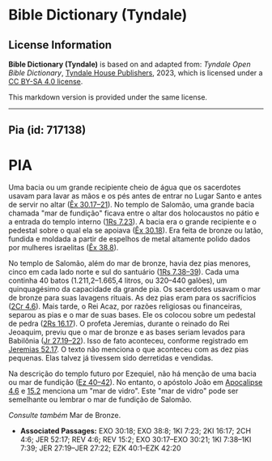 # Bible Dictionary (Tyndale)

## License Information

**Bible Dictionary (Tyndale)** is based on and adapted from: _Tyndale Open Bible Dictionary_, [Tyndale House Publishers](https://tyndaleopenresources.com/), 2023, which is licensed under a [CC BY-SA 4.0 license](https://creativecommons.org/licenses/by-sa/4.0/legalcode.en).

This markdown version is provided under the same license.



--------------------------------

## Pia (id: 717138)

PIA
===

Uma bacia ou um grande recipiente cheio de água que os sacerdotes usavam para lavar as mãos e os pés antes de entrar no Lugar Santo e antes de servir no altar ([Êx 30\.17–21](https://ref.ly/Exod30:17-Exod30:21)). No templo de Salomão, uma grande bacia chamada "mar de fundição" ficava entre o altar dos holocaustos no pátio e a entrada do templo interno ([1Rs 7\.23](https://ref.ly/1Kgs7:23)). A bacia era o grande recipiente e o pedestal sobre o qual ela se apoiava ([Êx 30\.18](https://ref.ly/Exod30:18)). Era feita de bronze ou latão, fundida e moldada a partir de espelhos de metal altamente polido dados por mulheres israelitas ([Êx 38\.8](https://ref.ly/Exod38:8)).

No templo de Salomão, além do mar de bronze, havia dez pias menores, cinco em cada lado norte e sul do santuário ([1Rs 7\.38–39](https://ref.ly/1Kgs7:38-1Kgs7:39)). Cada uma continha 40 batos (1\.211,2–1\.665,4 litros, ou 320–440 galões), um quinquagésimo da capacidade da grande pia. Os sacerdotes usavam o mar de bronze para suas lavagens rituais. As dez pias eram para os sacrifícios ([2Cr 4\.6](https://ref.ly/2Chr4:6)). Mais tarde, o Rei Acaz, por razões religiosas ou financeiras, separou as pias e o mar de suas bases. Ele os colocou sobre um pedestal de pedra ([2Rs 16\.17](https://ref.ly/2Kgs16:17)). O profeta Jeremias, durante o reinado do Rei Jeoaquim, previu que o mar de bronze e as bases seriam levados para Babilônia ([Jr 27\.19–22](https://ref.ly/Jer27:19-Jer27:22)). Isso de fato aconteceu, conforme registrado em [Jeremias 52\.17](https://ref.ly/Jer52:17). O texto não menciona o que aconteceu com as dez pias pequenas. Elas talvez já tivessem sido derretidas e vendidas.

Na descrição do templo futuro por Ezequiel, não há menção de uma bacia ou mar de fundição ([Ez 40–42](https://ref.ly/Ezek40:1-Ezek42:20)). No entanto, o apóstolo João em [Apocalipse 4\.6](https://ref.ly/Rev4:6) e [15\.2](https://ref.ly/Rev15:2) menciona um "mar de vidro". Este "mar de vidro" pode ser semelhante ou lembrar o mar de fundição de Salomão.

*Consulte também* Mar de Bronze.

* **Associated Passages:** EXO 30:18; EXO 38:8; 1KI 7:23; 2KI 16:17; 2CH 4:6; JER 52:17; REV 4:6; REV 15:2; EXO 30:17–EXO 30:21; 1KI 7:38–1KI 7:39; JER 27:19–JER 27:22; EZK 40:1–EZK 42:20

